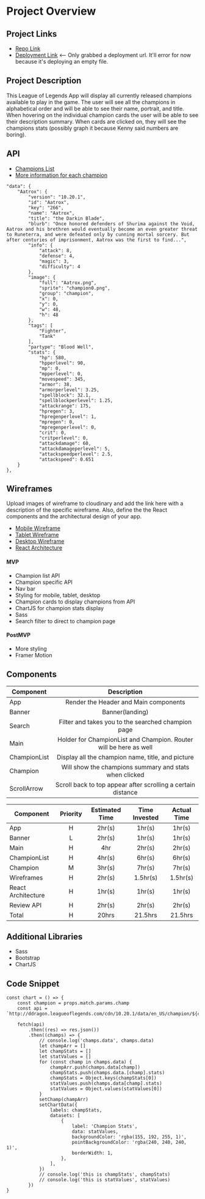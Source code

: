 # Project Overview

## Project Links

- [Repo Link](https://github.com/jakenguyen0118/LoL-App)
- [Deployment Link](https://jakelolapp.netlify.app/) <-- Only grabbed a deployment url. It'll error for now because it's deploying an empty file.

## Project Description

This League of Legends App will display all currently released champions available to play in the game. The user will see all the champions in alphabetical order and will be able to see their name, portrait, and title. When hovering on the individual champion cards the user will be able to see their description summary. When cards are clicked on, they will see the champions stats (possibly graph it because Kenny said numbers are boring).

## API

- [Champions List](http://ddragon.leagueoflegends.com/cdn/10.20.1/data/en_US/champion.json)
- [More information for each champion](http://ddragon.leagueoflegends.com/cdn/10.20.1/data/en_US/champion/Aatrox.json)

```
"data": {
	"Aatrox": {
		"version": "10.20.1",
		"id": "Aatrox",
		"key": "266",
		"name": "Aatrox",
		"title": "the Darkin Blade",
		"blurb": "Once honored defenders of Shurima against the Void, Aatrox and his brethren would eventually become an even greater threat to Runeterra, and were defeated only by cunning mortal sorcery. But after centuries of imprisonment, Aatrox was the first to find...",
		"info": {
			"attack": 8,
			"defense": 4,
			"magic": 3,
			"difficulty": 4
		},
		"image": {
			"full": "Aatrox.png",
			"sprite": "champion0.png",
			"group": "champion",
			"x": 0,
			"y": 0,
			"w": 48,
			"h": 48
		},
		"tags": [
			"Fighter",
			"Tank"
		],
		"partype": "Blood Well",
		"stats": {
			"hp": 580,
			"hpperlevel": 90,
			"mp": 0,
			"mpperlevel": 0,
			"movespeed": 345,
			"armor": 38,
			"armorperlevel": 3.25,
			"spellblock": 32.1,
			"spellblockperlevel": 1.25,
			"attackrange": 175,
			"hpregen": 3,
			"hpregenperlevel": 1,
			"mpregen": 0,
			"mpregenperlevel": 0,
			"crit": 0,
			"critperlevel": 0,
			"attackdamage": 60,
			"attackdamageperlevel": 5,
			"attackspeedperlevel": 2.5,
			"attackspeed": 0.651
	}
},
```


## Wireframes

Upload images of wireframe to cloudinary and add the link here with a description of the specific wireframe. Also, define the the React components and the architectural design of your app.

- [Mobile Wireframe](https://i.imgur.com/1w8Krvl.png)
- [Tablet Wireframe](https://i.imgur.com/edLoitE.jpg)
- [Desktop Wireframe](https://i.imgur.com/kFDzEvy.jpg)
- [React Architecture](https://docs.google.com/drawings/d/1ZhUoBEeaqUexh9OltKKj5l2w9_5TaQMqXbJS1E5IoNQ/edit)


#### MVP
- Champion list API
- Champion specific API
- Nav bar
- Styling for mobile, tablet, desktop
- Champion cards to display champions from API
- ChartJS for champion stats display
- Sass
- Search filter to direct to champion page

#### PostMVP
- More styling
- Framer Motion

## Components 

| Component | Description | 
| --- | :---: |  
| App | Render the Header and Main components| 
| Banner | Banner(landing) | 
| Search | Filter and takes you to the searched champion page |
| Main | Holder for ChampionList and Champion. Router will be here as well | 
| ChampionList | Display all the champion name, title, and picture |
| Champion | Will show the champions summary and stats when clicked |
| ScrollArrow | Scroll back to top appear after scrolling a certain distance |


| Component | Priority | Estimated Time | Time Invested | Actual Time |
| --- | :---: |  :---: | :---: | :---: |
| App | H | 2hr(s) | 1hr(s) | 1hr(s) |
| Banner | L | 2hr(s) | 1hr(s) | 1hr(s) |
| Main | H | 4hr | 2hr(s) | 2hr(s) |
| ChampionList | H | 4hr(s) | 6hr(s) | 6hr(s) |
| Champion | M | 3hr(s) | 7hr(s) | 7hr(s) |
| Wireframes | H | 2hr(s) | 1.5hr(s) | 1.5hr(s) |
| React Architecture | H | 1hr(s) | 1hr(s) | 1hr(s) |
| Review API | H | 2hr(s) | 2hr(s) | 2hr(s) |
| Total | H | 20hrs| 21.5hrs | 21.5hrs |

## Additional Libraries
- Sass
- Bootstrap
- ChartJS

## Code Snippet

```
const chart = () => {
	const champion = props.match.params.champ
	const api = `http://ddragon.leagueoflegends.com/cdn/10.20.1/data/en_US/champion/${champion}.json`

	fetch(api)
		.then((res) => res.json())
		.then((champs) => {
			// console.log('champs.data', champs.data)
			let champArr = []
			let champStats = []
			let statValues = []
			for (const champ in champs.data) {
				champArr.push(champs.data[champ])
				champStats.push(champs.data.[champ].stats)
				champStats = Object.keys(champStats[0])
				statValues.push(champs.data[champ].stats)
				statValues = Object.values(statValues[0])
			}
			setChamp(champArr)
			setChartData({
				labels: champStats,
				datasets: [
					{
						label: 'Champion Stats',
						data: statValues,
						backgroundColor: 'rgba(155, 192, 255, 1)',
						pointBackgroundColor: 'rgba(240, 240, 240, 1)',
						borderWidth: 1,
					},
				],
			})
			// console.log('this is champStats', champStats)
			// console.log('this is statValues', statValues)
		})
}
```
